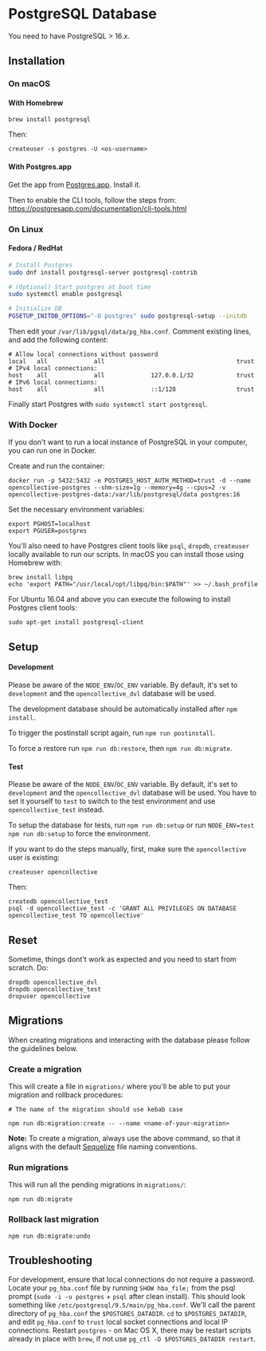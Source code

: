 # PostgreSQL Database

You need to have PostgreSQL > 16.x.

## Installation

### On macOS

#### With Homebrew

`brew install postgresql`

Then:

`createuser -s postgres -U <os-username>`

#### With Postgres.app

Get the app from [Postgres.app](http://postgresapp.com/). Install it.

Then to enable the CLI tools, follow the steps from: https://postgresapp.com/documentation/cli-tools.html

### On Linux

#### Fedora / RedHat

```bash
# Install Postgres
sudo dnf install postgresql-server postgresql-contrib

# (Optional) Start postgres at boot time
sudo systemctl enable postgresql

# Initialize DB
PGSETUP_INITDB_OPTIONS="-U postgres" sudo postgresql-setup --initdb
```

Then edit your `/var/lib/pgsql/data/pg_hba.conf`. Comment existing lines, and add the following content:

```
# Allow local connections without password
local   all             all                                     trust
# IPv4 local connections:
host    all             all             127.0.0.1/32            trust
# IPv6 local connections:
host    all             all             ::1/128                 trust
```

Finally start Postgres with `sudo systemctl start postgresql`.

### With Docker

If you don't want to run a local instance of PostgreSQL in your computer, you can run one in Docker.

Create and run the container:

```
docker run -p 5432:5432 -e POSTGRES_HOST_AUTH_METHOD=trust -d --name opencollective-postgres --shm-size=1g --memory=4g --cpus=2 -v opencollective-postgres-data:/var/lib/postgresql/data postgres:16
```

Set the necessary environment variables:

```
export PGHOST=localhost
export PGUSER=postgres
```

You'll also need to have Postgres client tools like `psql`, `dropdb`, `createuser` locally available to run our scripts. In macOS you can install those using Homebrew with:

```
brew install libpq
echo 'export PATH="/usr/local/opt/libpq/bin:$PATH"' >> ~/.bash_profile
```

For Ubuntu 16.04 and above you can execute the following to install Postgres client tools:

```
sudo apt-get install postgresql-client
```

## Setup

#### Development

Please be aware of the `NODE_ENV`/`OC_ENV` variable. By default, it's set to `development` and the `opencollective_dvl` database will be used.

The development database should be automatically installed after `npm install`.

To trigger the postinstall script again, run `npm run postinstall`.

To force a restore run `npm run db:restore`, then `npm run db:migrate`.

#### Test

Please be aware of the `NODE_ENV`/`OC_ENV` variable. By default, it's set to `development` and the `opencollective_dvl` database will be used. You have to set it yourself to `test` to switch to the test environment and use `opencollective_test` instead.

To setup the database for tests, run `npm run db:setup` or run `NODE_ENV=test npm run db:setup` to force the environment.

If you want to do the steps manually, first, make sure the `opencollective` user is existing:

`createuser opencollective`

Then:

```
createdb opencollective_test
psql -d opencollective_test -c 'GRANT ALL PRIVILEGES ON DATABASE opencollective_test TO opencollective'
```

## Reset

Sometime, things dont't work as expected and you need to start from scratch. Do:

```
dropdb opencollective_dvl
dropdb opencollective_test
dropuser opencollective
```

## Migrations

When creating migrations and interacting with the database please follow the guidelines below.

### Create a migration

This will create a file in `migrations/` where you'll be able to put your migration and rollback procedures:

```
# The name of the migration should use kebab case

npm run db:migration:create -- --name <name-of-your-migration>
```

**Note:** To create a migration, always use the above command, so that it aligns with the default [Sequelize](https://sequelize.org/) file naming conventions.

### Run migrations

This will run all the pending migrations in `migrations/`:

```
npm run db:migrate
```

### Rollback last migration

```
npm run db:migrate:undo
```

## Troubleshooting

For development, ensure that local connections do not require a password. Locate your `pg_hba.conf` file by running `SHOW hba_file;` from the psql prompt (`sudo -i -u postgres` + `psql` after clean install). This should look something like `/etc/postgresql/9.5/main/pg_hba.conf`. We'll call the parent directory of `pg_hba.conf` the `$POSTGRES_DATADIR`. `cd` to `$POSTGRES_DATADIR`, and edit `pg_hba.conf` to `trust` local socket connections and local IP connections. Restart `postgres` - on Mac OS X, there may be restart scripts already in place with `brew`, if not use `pg_ctl -D $POSTGRES_DATADIR restart`.
